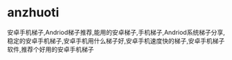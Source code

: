 # anzhuoti
安卓手机梯子,Andriod梯子推荐,能用的安卓梯子,手机梯子,Andriod系统梯子分享,稳定的安卓手机梯子,安卓手机用什么梯子好,安卓手机速度快的梯子,安卓手机梯子软件,推荐个好用的安卓手机梯子
